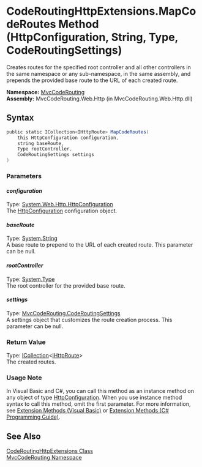 CodeRoutingHttpExtensions.MapCodeRoutes Method (HttpConfiguration, String, Type, CodeRoutingSettings)
=====================================================================================================
Creates routes for the specified root controller and all other controllers in the same namespace or any sub-namespace, in the same assembly, and prepends the provided base route to the URL of each created route.

**Namespace:** [MvcCodeRouting][1]  
**Assembly:** MvcCodeRouting.Web.Http (in MvcCodeRouting.Web.Http.dll)

Syntax
------

```csharp
public static ICollection<IHttpRoute> MapCodeRoutes(
	this HttpConfiguration configuration,
	string baseRoute,
	Type rootController,
	CodeRoutingSettings settings
)
```

### Parameters

#### *configuration*
Type: [System.Web.Http.HttpConfiguration][2]  
The [HttpConfiguration][2] configuration object.

#### *baseRoute*
Type: [System.String][3]  
A base route to prepend to the URL of each created route. This parameter can be null.

#### *rootController*
Type: [System.Type][4]  
The root controller for the provided base route.

#### *settings*
Type: [MvcCodeRouting.CodeRoutingSettings][5]  
A settings object that customizes the route creation process. This parameter can be null.

### Return Value
Type: [ICollection][6]&lt;[IHttpRoute][7]>  
The created routes.
### Usage Note
In Visual Basic and C#, you can call this method as an instance method on any object of type [HttpConfiguration][2]. When you use instance method syntax to call this method, omit the first parameter. For more information, see [Extension Methods (Visual Basic)][8] or [Extension Methods (C# Programming Guide)][9].

See Also
--------
[CodeRoutingHttpExtensions Class][10]  
[MvcCodeRouting Namespace][1]  

[1]: ../README.md
[2]: http://msdn.microsoft.com/en-us/library/hh833997
[3]: http://msdn.microsoft.com/en-us/library/s1wwdcbf
[4]: http://msdn.microsoft.com/en-us/library/42892f65
[5]: ../CodeRoutingSettings/README.md
[6]: http://msdn.microsoft.com/en-us/library/92t2ye13
[7]: http://msdn.microsoft.com/en-us/library/hh835899
[8]: http://msdn.microsoft.com/en-us/library/bb384936.aspx
[9]: http://msdn.microsoft.com/en-us/library/bb383977.aspx
[10]: README.md